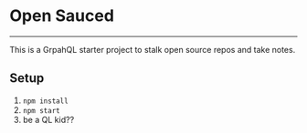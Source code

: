 # Open Sauced
---

This is a GrpahQL starter project to stalk open source repos and take notes.


## Setup

1. `npm install`
2. `npm start`
3. be a QL kid??
